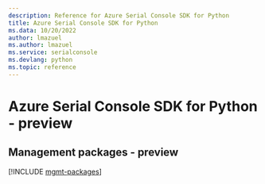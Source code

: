 ```yaml
---
description: Reference for Azure Serial Console SDK for Python
title: Azure Serial Console SDK for Python
ms.data: 10/20/2022
author: lmazuel
ms.author: lmazuel
ms.service: serialconsole
ms.devlang: python
ms.topic: reference
---
```

# Azure Serial Console SDK for Python - preview

## Management packages - preview
[!INCLUDE [mgmt-packages](serial-console-mgmt-index.md)]
